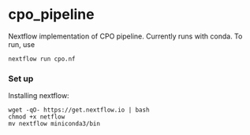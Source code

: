 # cpo_pipeline
Nextflow implementation of CPO pipeline. Currently runs with conda. To run, use
```
nextflow run cpo.nf
```


### Set up
Installing nextflow:
```
wget -qO- https://get.nextflow.io | bash
chmod +x netflow
mv nextflow miniconda3/bin
```


